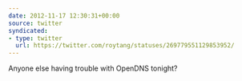 ```yaml
---
date: 2012-11-17 12:30:31+00:00
source: twitter
syndicated:
- type: twitter
  url: https://twitter.com/roytang/statuses/269779551129853952/
---
```


Anyone else having trouble with OpenDNS tonight?
